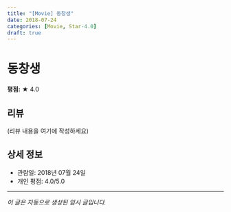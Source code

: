 ```yaml
---
title: "[Movie] 동창생"
date: 2018-07-24
categories: [Movie, Star-4.0]
draft: true
---
```


# 동창생

**평점:** ★ 4.0

## 리뷰

(리뷰 내용을 여기에 작성하세요)

## 상세 정보

- 관람일: 2018년 07월 24일
- 개인 평점: 4.0/5.0

---

*이 글은 자동으로 생성된 임시 글입니다.*
